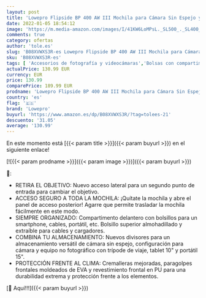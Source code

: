 ```yaml
---
layout: post
title: 'Lowepro Flipside BP 400 AW III Mochila para Cámara Sin Espejo y DSLR - negro - acceso posterior - acceso lateral - Divisores Ajustables - para Cámaras como Sony α7 - LP37352-PWW'
date: 2022-01-05 18:54:12
image: 'https://m.media-amazon.com/images/I/41KW6LoMPsL._SL500_._SL400_.jpg'
comments: true
category: ofertas
author: 'tole.es'
slug: 'B08XVWXS3R-es Lowepro Flipside BP 400 AW III Mochila para Cámara Sin...'
sku: 'B08XVWXS3R-es'
tags: [ 'Accesorios de fotografía y videocámaras','Bolsas con compartimentos para cámaras y videocámaras','Bolsas y fundas para cámaras,  videocámaras y prismáticos','Electrónica','Fotografía y videocámaras','lowepro','mochila', ]
actualPrice: 130.99 EUR
currency: EUR
price: 130.99
comparePrice: 189.99 EUR
prodname: 'Lowepro Flipside BP 400 AW III Mochila para Cámara Sin Espejo y DSLR - negro - acceso posterior - acceso lateral - Divisores Ajustables - para Cámaras como Sony α7 - LP37352-PWW'
country: 'es'
flag: '🇪🇸'
brand: 'Lowepro'
buyurl: 'https://www.amazon.es/dp/B08XVWXS3R/?tag=tolees-21'
descuento: '31.05'
average: '130.99'
---
```


En este momento está [{{< param title >}}]({{< param buyurl >}}) en el siguiente enlace!

[![{{< param prodname >}}]({{< param image >}})]({{< param buyurl >}})

🔎:

- RETIRA EL OBJETIVO: Nuevo acceso lateral para un segundo punto de entrada para cambiar el objetivo.
- ACCESO SEGURO A TODA LA MOCHILA: ¡Quítate la mochila y abre el panel de acceso posterior! Agarre que permite trasladar la mochila fácilmente en este modo.
- SIEMPRE ORGANIZADO: Compartimento delantero con bolsillos para un smartphone, cables, portátil, etc. Bolsillo superior almohadillado y extraíble para cables y cargadores.
- COMBINA TU ALMACENAMIENTO: Nuevos divisores para un almacenamiento versátil de cámara sin espejo, configuración para cámara y equipo no fotográfico con trípode de viaje, tablet 10" y portátil 15".
- PROTECCIÓN FRENTE AL CLIMA: Cremalleras mejoradas, paragolpes frontales moldeados de EVA y revestimiento frontal en PU para una durabilidad extrema y protección frente a los elementos.

[🛒 Aquí!!!]({{< param buyurl >}})
